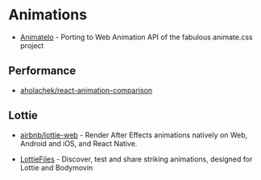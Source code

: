 # Animations

- [Animatelo](https://github.com/gibbok/animatelo) - Porting to Web Animation API of the fabulous animate.css project

## Performance

- [aholachek/react-animation-comparison](https://github.com/aholachek/react-animation-comparison)

## Lottie

- [airbnb/lottie-web](https://github.com/airbnb/lottie-web) - Render After Effects animations natively on Web, Android and iOS, and React Native.

- [LottieFiles](https://lottiefiles.com/) - Discover, test and share striking animations, designed for Lottie and Bodymovin
